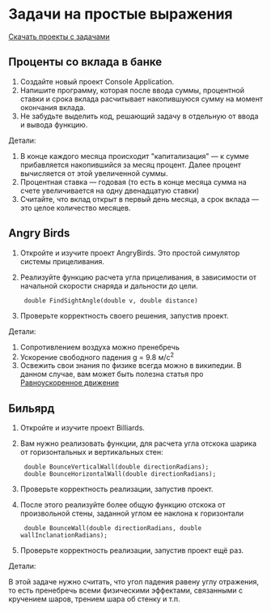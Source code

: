 Задачи на простые выражения
========

[Скачать проекты с задачами](https://github.com/urfu-code/cs101-01-expr/archive/master.zip)

Проценты со вклада в банке
---
1. Создайте новый проект Console Application.
2. Напишите программу, которая после ввода суммы, процентной ставки и срока вклада 
расчитывает накопившуюся сумму на момент окончания вклада.
3. Не забудьте выделить код, решающий задачу в отдельную от ввода и вывода функцию.

Детали:

1. В конце каждого месяца происходит "капитализация" — к сумме прибавляется накопившийся за месяц процент. 
Далее процент вычисляется от этой увеличенной суммы.
2. Процентная ставка — годовая (то есть в конце месяца сумма на счете увеличивается на одну двенадцатую ставки)
3. Считайте, что вклад открыт в первый день месяца, а срок вклада — это целое количество месяцев.


Angry Birds
---
1. Откройте и изучите проект AngryBirds. Это простой симулятор системы прицеливания.
2. Реализуйте функцию расчета угла прицеливания, в зависимости от начальной скорости снаряда и дальности до цели.

        double FindSightAngle(double v, double distance)

3. Проверьте корректность своего решения, запустив проект.

Детали:

1. Сопротивлением воздуха можно пренебречь
2. Ускорение свободного падения g = 9.8 м/с<sup>2</sup>
3. Освежить свои знания по физике всегда можно в википедии. В данном случае, вам может быть полезна статья про 
[Равноускоренное движение](http://ru.wikipedia.org/wiki/%D0%A0%D0%B0%D0%B2%D0%BD%D0%BE%D1%83%D1%81%D0%BA%D0%BE%D1%80%D0%B5%D0%BD%D0%BD%D0%BE%D0%B5_%D0%B4%D0%B2%D0%B8%D0%B6%D0%B5%D0%BD%D0%B8%D0%B5)

Бильярд
---
1. Откройте и изучите проект Billiards.
2. Вам нужно реализовать функции, для расчета угла отскока шарика от горизонтальных и вертикальных стен: 

        double BounceVerticalWall(double directionRadians);
        double BounceHorizontalWall(double directionRadians);

3. Проверьте корректность реализации, запустив проект.
4. После этого реализуйте более общую функцию отскока от произвольной стены, заданной углом ее наклона к горизонтали


        double BounceWall(double directionRadians, double wallInclanationRadians);

5. Проверьте корректность реализации, запустив проект ещё раз.

Детали:

В этой задаче нужно считать, что угол падения равену углу отражения, то есть пренебречь всеми физическими эффектами, 
связанными с кручением шаров, трением шара об стенку и т.п.